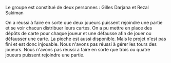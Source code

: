 Le groupe est constitué de deux personnes : Gilles Darjana et Rezal Sakiman

On a réussi à faire en sorte que deux joueurs puissent rejoindre une partie et se voir chacun distribuer leurs cartes. 
On a pu mettre en place des dépôts de carte pour chaque joueur et une défausse afin de jouer ou défausser une carte.
La pioche est aussi disponible. Mais le projet n'est pas fini et est donc injouable. Nous n'avons pas réussi à gérer les 
tours des joueurs. Nous n'avons pas réussi a faire en sorte que trois ou quatre joueurs puissent rejoindre une partie. 
